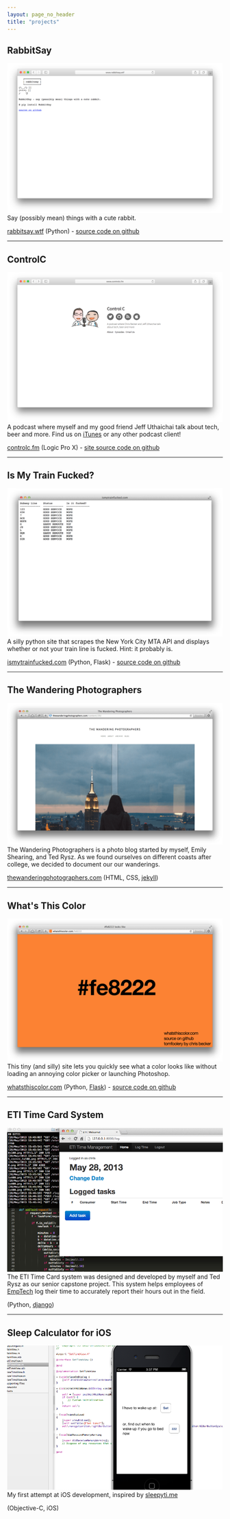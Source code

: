 ```yaml
---
layout: page_no_header
title: "projects"
---
```


## RabbitSay

![RabbitSay](rabbitsay.png)
Say (possibly mean) things with a cute rabbit.

[rabbitsay.wtf](http://rabbitsay.wtf)
(Python) - [source code on github](https://github.com/Cbeck527/rabbitsay)

<hr />

## ControlC

![ControlC](controlc.png)
A podcast where myself and my good friend Jeff Uthaichai talk about tech, beer
and more. Find us on [iTunes](https://itunes.apple.com/us/podcast/control-c/id976429134?mt=2)
or any other podcast client!

[controlc.fm](http://controlc.fm)
(Logic Pro X) - [site source code on github](https://github.com/Cbeck527/controlc.fm)

<hr />

<!-- Coming soon, thanks for peeking at the source :)

## Bootstrap

![Bootstrap](bootstrap.png)
My quick way to whip new computers into shape.

(Shell, Ansible) - [source code on github](https://github.com/Cbeck527/bootstrap)

<hr />

-->

## Is My Train Fucked?

![Is My Train Fucked](ismytrainfucked.png)
A silly python site that scrapes the New York City MTA API and displays whether or not your train line is fucked. Hint: it probably is.

[ismytrainfucked.com](http://ismytrainfucked.com)
(Python, Flask) - [source code on github](https://github.com/Cbeck527/is-my-train-fucked)

<hr />

## The Wandering Photographers

![The Wandering Photographers](Screen_Shot_2014_05_01_at_11_25_51_PM.png)
The Wandering Photographers is a photo blog started by myself, Emily Shearing, and Ted Rysz. As we found ourselves on different coasts after college, we decided to document our our wanderings.

[thewanderingphotographers.com](http://thewanderingphotographers.com)
(HTML, CSS, [jekyll](http://jekyllrb.com))

<hr />

## What's This Color

![What's This Color](Screen_Shot_2014_05_01_at_11_01_14_PM.png)
This tiny (and silly) site lets you quickly see what a color looks like without loading an annoying color picker or launching Photoshop.

[whatsthiscolor.com](http://whatsthiscolor.com)
(Python, [Flask](http://flask.pocoo.org/)) - [source code on github](https://github.com/Cbeck527/whats-this-color)

<hr />

## ETI Time Card System
![ETI Time Card System](ETI_Time_Card_System.png)
The ETI Time Card system was designed and developed by myself and Ted Rysz as our senior capstone project. This system helps employees of [EmpTech](http://emptech.org/) log their time to accurately report their hours out in the field.

(Python, [django](https://www.djangoproject.com/))

<hr />

## Sleep Calculator for iOS
![Sleep Calculator for iOS](SleepyTime_iOS.png)
My first attempt at iOS development, inspired by [sleepyti.me](http://sleepyti.me)

(Objective-C, iOS)
